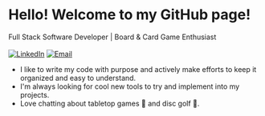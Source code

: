 # Hello! Welcome to my GitHub page!
Full Stack Software Developer | Board & Card Game Enthusiast
<br>
<br>
[![LinkedIn](https://img.shields.io/badge/-LinkedIn-blue?style=for-the-badge&logo=linkedin)](https://www.linkedin.com/in/neil-hanson-125bb5122/) 
[![Email](https://img.shields.io/badge/-gmail-orange?style=for-the-badge&logo=gmail)](mailto:neilhanson.pro@gmail.com) 
<br>
  - I like to write my code with purpose and actively make efforts to keep it organized and easy to understand. <br>
  - I'm always looking for cool new tools to try and implement into my projects. <br>
  - Love chatting about tabletop games 🎲 and disc golf 🥏.<br>
